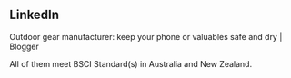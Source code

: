 ## LinkedIn

Outdoor gear manufacturer: keep your phone or valuables safe and dry | Blogger





 All of them meet BSCI Standard(s) in Australia and New Zealand.